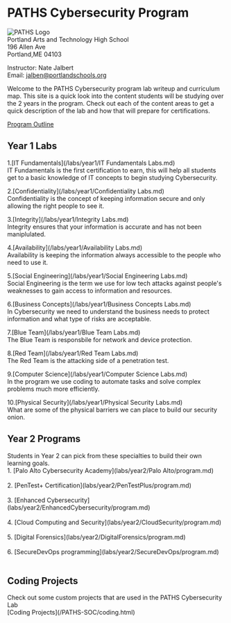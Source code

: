 <h1>PATHS Cybersecurity Program</h1>

![PATHS Logo](/PATHS-SOC/Logo.png)<br>
Portland Arts and Technology High School<br>
196 Allen Ave<br>
Portland,ME 04103<br>

Instructor: Nate Jalbert<br>
Email: jalben@portlandschools.org

Welcome to the PATHS Cybersecurity program lab writeup and curriculum map.  This site is a quick look into the content students will be studying over the 2 years in the program.  Check out each of the content areas to get a quick description of the lab and how that will prepare for certifications.

[Program Outline](https://github.com/jalbenPATHS/PATHS-SOC/blob/master/PATHS%20Cyber%20Security%20Program%20Outline%20(1).pdf)


<h2>Year 1 Labs</h2>

1.[IT Fundamentals](/labs/year1/IT Fundamentals Labs.md)<br>
IT Fundamentals is the first certification to earn, this will help all students get to a basic knowledge of IT concepts to begin studying Cybersecurity. <br>

2.[Confidentiality](/labs/year1/Confidentiality Labs.md)<br>
Confidentiality is the concept of keeping information secure and only allowing the right people to see it.<br>

3.[Integrity](/labs/year1/Integrity Labs.md)<br>
Integrity ensures that your information is accurate and has not been maniplulated.<br>

4.[Availability](/labs/year1/Availability Labs.md)<br>
Availability is keeping the information always accessible to the people who need to use it.<br>

5.[Social Engineering](/labs/year1/Social Engineering Labs.md)<br>
Social Engineering is the term we use for low tech attacks against people's weaknesses to gain access to information and resources.<br>

6.[Business Concepts](/labs/year1/Business Concepts Labs.md)<br>
In Cybersecurity we need to understand the business needs to protect information and what type of risks are acceptable.<br>

7.[Blue Team](/labs/year1/Blue Team Labs.md)<br>
The Blue Team is responsbile for network and device protection.<br>

8.[Red Team](/labs/year1/Red Team Labs.md)<br>
The Red Team is the attacking side of a penetration test.<br>

9.[Computer Science](/labs/year1/Computer Science Labs.md)<br>
In the program we use coding to automate tasks and solve complex problems much more efficiently.<br>

10.[Physical Security](/labs/year1/Physical Security Labs.md)<br>
What are some of the physical barriers we can place to build our security onion.<br>

<h2>Year 2 Programs</h2>
Students in Year 2 can pick from these specialties to build their own learning goals.<br>
1. [Palo Alto Cybersecurity Academy](labs/year2/Palo Alto/program.md)<br> <br>
2. [PenTest+ Certification](labs/year2/PenTestPlus/program.md)<br> <br>
3. [Enhanced Cybersecurity](labs/year2/EnhancedCybersecurity/program.md)<br><br>
4. [Cloud Computing and Security](labs/year2/CloudSecurity/program.md)<br><br>
5. [Digital Forensics](labs/year2/DigitalForensics/program.md)<br><br>
6. [SecureDevOps programming](labs/year2/SecureDevOps/program.md)<br> <br>



<h2>Coding Projects</h2>
Check out some custom projects that are used in the PATHS Cybersecurity Lab<br>
[Coding Projects](/PATHS-SOC/coding.html)
